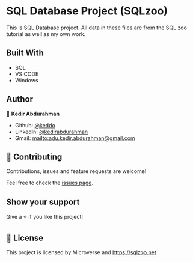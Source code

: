 # SQL Database Project (SQLzoo)

This is SQL Database project. All data in these files are from the SQL zoo tutorial as well as my own work.

## Built With

-   SQL
-   VS CODE
-   Windows


## Author

👤 **Kedir Abdurahman**

-   Github: [@keddo](https://github.com/keddo)
-   LinkedIn: [@kedirabdurahman](https://www.linkedin.com/in/kedirabdurahman/)
-   Gmail: <mailto:adu.kedir.abdurahman@gmail.com>
## 🤝 Contributing

Contributions, issues and feature requests are welcome!

Feel free to check the [issues page](issues/).

## Show your support

Give a ⭐️ if you like this project!

## 📝 License

This project is licensed by Microverse and https://sqlzoo.net